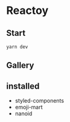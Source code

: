 # Reactoy

## Start

`yarn dev`

## Gallery

## installed

- styled-components
- emoji-mart
- nanoid
